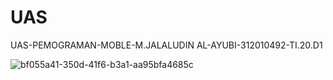 # UAS
UAS-PEMOGRAMAN-MOBLE-M.JALALUDIN AL-AYUBI-312010492-TI.20.D1

![bf055a41-350d-41f6-b3a1-aa95bfa4685c](https://github.com/ayubj/UAS/assets/121694556/ce9b57d5-6b9c-4d09-9e8e-a43798a85f61)
